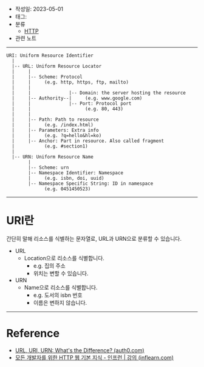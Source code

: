 - 작성일: 2023-05-01
- 태그: 
- 분류
	- [HTTP](HTTP.md)
- 관련 노트
---

```
URI: Uniform Resource Identifier
  |
  |-- URL: Uniform Resource Locator
  |     |
  |     |-- Scheme: Protocol
  |     |     (e.g. http, https, ftp, mailto)
  |     | 
  |     |              |-- Domain: the server hosting the resource
  |     |-- Authority--|     (e.g. www.google.com)
  |     |              |-- Port: Protocol port
  |     |                    (e.g. 80, 443)
  |     |
  |     |-- Path: Path to resource
  |     |     (e.g. /index.html)
  |     |-- Parameters: Extra info
  |     |     (e.g. ?q=hello&hl=ko)
  |     |-- Anchor: Part in resource. Also called fragment
  |           (e.g. #section1)
  |
  |-- URN: Uniform Resource Name
        |
        |-- Scheme: urn
        |-- Namespace Identifier: Namespace
        |     (e.g. isbn, doi, uuid)
        |-- Namespace Specific String: ID in namespace
              (e.g. 0451450523)

```

---
# URI란

간단히 말해 리소스를 식별하는 문자열로, URL과 URN으로 분류할 수 있습니다.

- URL
	- Location으로 리소스를 식별합니다.
		- e.g. 집의 주소
		- 위치는 변할 수 있습니다.
- URN
	- Name으로 리소스를 식별합니다.
		- e.g. 도서의 isbn 번호
		- 이름은 변하지 않습니다.

---
# Reference

- [URL, URI, URN: What's the Difference? (auth0.com)](https://auth0.com/blog/url-uri-urn-differences/)
- [모든 개발자를 위한 HTTP 웹 기본 지식 - 인프런 | 강의 (inflearn.com)](https://www.inflearn.com/course/http-%EC%9B%B9-%EB%84%A4%ED%8A%B8%EC%9B%8C%ED%81%AC)